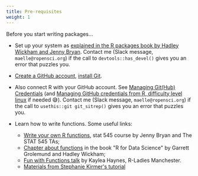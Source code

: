 ```yaml
---
title: Pre-requisites
weight: 1
---
```


Before you start writing packages...

* Set up your system as [explained in the R packages book by Hadley Wickham and Jenny Bryan](https://r-pkgs.org/setup.html). Contact me (Slack message, `maelle@ropensci.org`) if the call to `devtools::has_devel()` gives you an error that puzzles you.

* [Create a GitHub account](https://happygitwithr.com/github-acct), [install Git](https://happygitwithr.com/install-git).

* Also connect R with your GitHub account. See [Managing Git(Hub) Credentials](https://usethis.r-lib.org/articles/git-credentials.html) (and [Managing GitHub credentials from R, difficulty level linux](https://blog.djnavarro.net/posts/2021-08-08_git-credential-helpers/) if needed :sweat_smile:). Contact me (Slack message, `maelle@ropensci.org`) if the call to `usethis::git git_sitrep()` gives you an error that puzzles you.

* Learn how to write functions. Some useful links:
    * [Write your own R functions](https://stat545.com/functions-part1.html), stat 545 course by Jenny Bryan and The STAT 545 TAs;
    * [Chapter about functions](https://r4ds.had.co.nz/functions.html) in the book "R for Data Science" by Garrett Grolemund and Hadley Wickham;
    * [Fun with Functions talk](https://www.kaylea.co.uk/talk/funwithfunctions/) by Kaylea Haynes, R-Ladies Manchester.
    * [Materials from Stephanie Kirmer's tutorial](https://github.com/rladies-eastlansing/2021-rfunctions#writing-r-functions)    
    